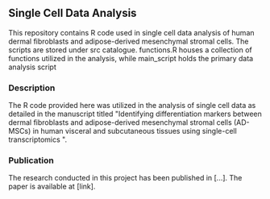 ## Single Cell Data Analysis

This repository contains R code used in single cell data analysis of human dermal fibroblasts and adipose-derived mesenchymal stromal cells.
The scripts are stored under src catalogue. functions.R houses a collection of functions utilized in the analysis, while main_script holds the primary data analysis script
### Description

The R code provided here was utilized in the analysis of single cell data as detailed in the manuscript titled "Identifying differentiation markers between dermal fibroblasts and adipose-derived mesenchymal stromal cells (AD-MSCs) in human visceral and subcutaneous tissues using single-cell transcriptomics ".
### Publication

The research conducted in this project has been published in [...]. The paper is available at [link].

